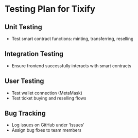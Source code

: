 # Testing Plan for Tixify

## Unit Testing
- Test smart contract functions: minting, transferring, reselling

## Integration Testing
- Ensure frontend successfully interacts with smart contracts

## User Testing
- Test wallet connection (MetaMask)
- Test ticket buying and reselling flows

## Bug Tracking
- Log issues on GitHub under 'Issues'
- Assign bug fixes to team members
